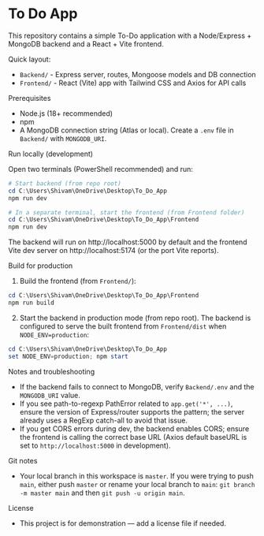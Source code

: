 # To Do App

This repository contains a simple To-Do application with a Node/Express + MongoDB backend and a React + Vite frontend.

Quick layout:
- `Backend/` - Express server, routes, Mongoose models and DB connection
- `Frontend/` - React (Vite) app with Tailwind CSS and Axios for API calls

Prerequisites
 - Node.js (18+ recommended)
 - npm
 - A MongoDB connection string (Atlas or local). Create a `.env` file in `Backend/` with `MONGODB_URI`.

Run locally (development)

Open two terminals (PowerShell recommended) and run:

```powershell
# Start backend (from repo root)
cd C:\Users\Shivam\OneDrive\Desktop\To_Do_App
npm run dev

# In a separate terminal, start the frontend (from Frontend folder)
cd C:\Users\Shivam\OneDrive\Desktop\To_Do_App\Frontend
npm run dev
```

The backend will run on http://localhost:5000 by default and the frontend Vite dev server on http://localhost:5174 (or the port Vite reports).

Build for production

1. Build the frontend (from `Frontend/`):

```powershell
cd C:\Users\Shivam\OneDrive\Desktop\To_Do_App\Frontend
npm run build
```

2. Start the backend in production mode (from repo root). The backend is configured to serve the built frontend from `Frontend/dist` when `NODE_ENV=production`:

```powershell
cd C:\Users\Shivam\OneDrive\Desktop\To_Do_App
set NODE_ENV=production; npm start
```

Notes and troubleshooting
- If the backend fails to connect to MongoDB, verify `Backend/.env` and the `MONGODB_URI` value.
- If you see path-to-regexp PathError related to `app.get('*', ...)`, ensure the version of Express/router supports the pattern; the server already uses a RegExp catch-all to avoid that issue.
- If you get CORS errors during dev, the backend enables CORS; ensure the frontend is calling the correct base URL (Axios default baseURL is set to `http://localhost:5000` in development).

Git notes
- Your local branch in this workspace is `master`. If you were trying to push `main`, either push `master` or rename your local branch to `main`: `git branch -m master main` and then `git push -u origin main`.

License
- This project is for demonstration — add a license file if needed.
